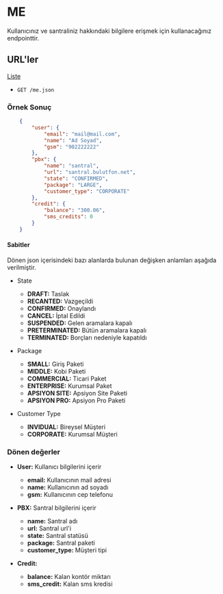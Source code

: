 # ME

Kullanıcınız ve santraliniz hakkındaki bilgilere erişmek için kullanacağınız endpointtir.

## URL'ler

[Liste](http://api.bulutfon.com/docs#!/User)

* `GET /me.json`

### Örnek Sonuç

```json
    {
        "user": {
            "email": "mail@mail.com",
            "name": "Ad Soyad",
            "gsm": "902222222"
        },
        "pbx": {
            "name": "santral",
            "url": "santral.bulutfon.net",
            "state": "CONFIRMED",
            "package": "LARGE",
            "customer_type": "CORPORATE"
        },
        "credit": {
            "balance": "300.06",
            "sms_credits": 0
        }
    }
```

#### Sabitler

Dönen json içerisindeki bazı alanlarda bulunan değişken anlamları aşağıda verilmiştir.

* State
    * **DRAFT:** Taslak
    * **RECANTED:** Vazgeçildi
    * **CONFIRMED:** Onaylandı
    * **CANCEL:** İptal Edildi
    * **SUSPENDED:** Gelen aramalara kapalı
    * **PRETERMINATED:** Bütün aramalara kapalı
    * **TERMINATED:** Borçları nedeniyle kapatıldı

* Package
    * **SMALL:** Giriş Paketi
    * **MIDDLE:** Kobi Paketi
    * **COMMERCIAL:** Ticari Paket
    * **ENTERPRISE:** Kurumsal Paket
    * **APSIYON SITE:** Apsiyon Site Paketi
    * **APSIYON PRO:** Apsiyon Pro Paketi

* Customer Type
    * **INVIDUAL:** Bireysel Müşteri
    * **CORPORATE:** Kurumsal Müşteri

### Dönen değerler

* **User:** Kullanıcı bilgilerini içerir
    * **email:** Kullanıcının mail adresi
    * **name:** Kullanıcının ad soyadı
    * **gsm:** Kullanıcının cep telefonu

* **PBX:** Santral bilgilerini içerir
    * **name:** Santral adı
    * **url:** Santral url'i
    * **state:** Santral statüsü
    * **package:** Santral paketi
    * **customer_type:** Müşteri tipi

* **Credit:**
    * **balance:** Kalan kontör miktarı
    * **sms_credit:** Kalan sms kredisi

